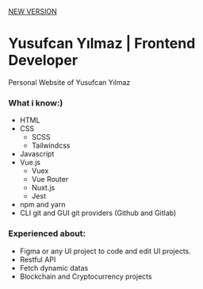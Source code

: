 [NEW VERSION](https://github.com/YusufcanY/personal-website-v2)
# Yusufcan Yılmaz | Frontend Developer
Personal Website of Yusufcan Yılmaz

### What i know:)
  - HTML
  - CSS
    - SCSS
    - Tailwindcss
  - Javascript
  - Vue.js
    - Vuex
    - Vue Router
    - Nuxt.js
    - Jest
  - npm and yarn
  - CLI git and GUI git providers (Github and Gitlab)
  
### Experienced about:
  - Figma or any UI project to code and edit UI projects.
  - Restful API
  - Fetch dynamic datas
  - Blockchain and Cryptocurrency projects
